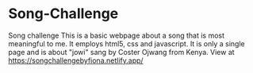 # Song-Challenge
Song challenge
This is a basic webpage about a song that is most meaningful to me.
It employs html5, css and javascript.
It is only a single page and is about "jowi" sang by Coster Ojwang from Kenya.
View at https://songchallengebyfiona.netlify.app/
